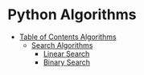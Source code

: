 # Python Algorithms

<a name="table-of-contents"></a>

* [Table of Contents Algorithms](#table-of-contents-algorithms)
	* [Search Algorithms](#table-of-contents-algorithms-search)
		* [Linear Search](#table-of-contents-algorithms-linear-search)
		* [Binary Search](#table-of-contents-algorithms-binary-search)

<a name="table-of-contents-algorithms"></a>
<a name="table-of-contents-algorithms-search"></a>
<a name="table-of-contents-algorithms-linear-search"></a>
<a name="table-of-contents-algorithms-binary-search"></a>